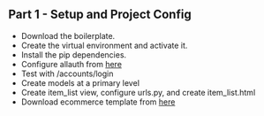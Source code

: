 ## Part 1 - Setup and Project Config
- Download the boilerplate.
- Create the virtual environment and activate it.
- Install the pip dependencies.
- Configure allauth from [here](https://django-allauth.readthedocs.io/en/latest/installation.html)
- Test with /accounts/login
- Create models at a primary level
- Create item_list view, configure urls.py, and create item_list.html
- Download ecommerce template from [here](https://mdbootstrap.com/freebies/jquery/e-commerce/)

